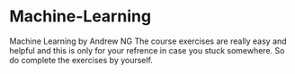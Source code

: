 # Machine-Learning
Machine Learning by Andrew NG
The course exercises are really easy and helpful and this is only for your refrence in case you stuck somewhere.
So do complete the exercises by yourself.
